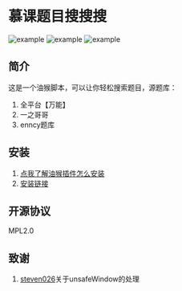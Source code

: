 # 慕课题目搜搜搜
![example](https://img.shields.io/badge/GreasyFork-v0.2.2-black.svg)
![example](https://img.shields.io/badge/LICENSE-MPL2.0-pink.svg)
![example](https://img.shields.io/badge/Link-Github-2.svg)

## 简介
这是一个油猴脚本，可以让你轻松搜索题目，源题库：
1. 全平台【万能】
2. 一之哥哥
3. enncy题库
## 安装
1. [点我了解油猴插件怎么安装](https://greasyfork.org/zh-CN/help/installing-user-scripts)
2. [安装链接](https://greasyfork.org/zh-CN/scripts/456832-%E6%85%95%E8%AF%BE%E9%A2%98%E7%9B%AE%E6%90%9C%E6%90%9C%E6%90%9C)
## 开源协议
MPL2.0
## 致谢
1. [steven026](https://bbs.tampermonkey.net.cn/space-uid-55086.html)关于unsafeWindow的处理
